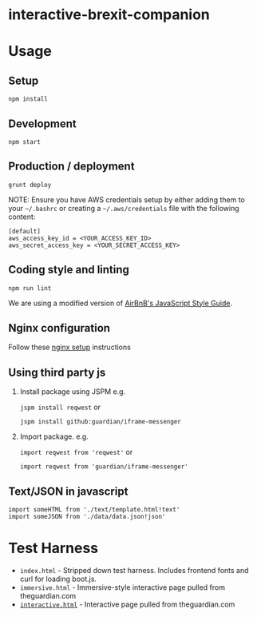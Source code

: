 # interactive-brexit-companion

Usage
=====

Setup
-----
`npm install`

Development
-----------
`npm start`

Production / deployment
-----------------------

`grunt deploy`

NOTE: Ensure you have AWS credentials setup by either adding them to your `~/.bashrc` or
creating a `~/.aws/credentials` file with the following content:

```
[default]
aws_access_key_id = <YOUR_ACCESS_KEY_ID>
aws_secret_access_key = <YOUR_SECRET_ACCESS_KEY>
```

Coding style and linting
------------------------
`npm run lint`

We are using a modified version of [AirBnB's JavaScript Style Guide](style-guide.md).

Nginx configuration
-------------------

Follow these [nginx setup](doc/nginx-setup.md) instructions

Using third party js
--------------------
1. Install package using JSPM e.g.

	`jspm install reqwest` or

	`jspm install github:guardian/iframe-messenger`

2. Import package. e.g.

	`import reqwest from 'reqwest'` or

	`import reqwest from 'guardian/iframe-messenger'`

Text/JSON in javascript
-----------------------
```
import someHTML from './text/template.html!text'
import someJSON from './data/data.json!json'
```

Test Harness
============

* `index.html` - Stripped down test harness. Includes frontend fonts and curl for loading boot.js.
* `immersive.html` - Immersive-style interactive page pulled from theguardian.com
* [`interactive.html`](http://localhost:8000/interactive.html) - Interactive page pulled from theguardian.com
